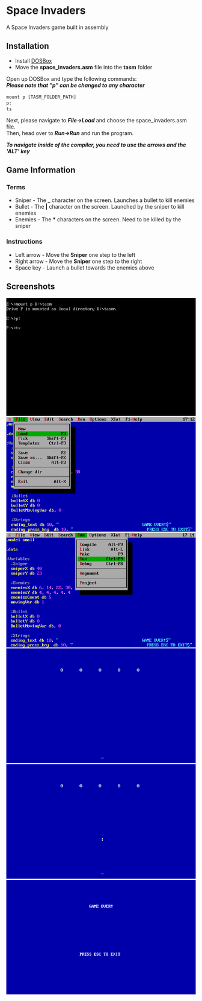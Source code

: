 # Space Invaders
A Space Invaders game built in assembly

## Installation
- Install [DOSBox](https://www.dosbox.com/download.php?main=1)
- Move the **space_invaders.asm** file into the **tasm** folder

Open up DOSBox and type the following commands:  
**_Please note that "p" can be changed to any character_**  
```
mount p [TASM_FOLDER_PATH]
p:  
ts  
```
Next, please navigate to ***File->Load*** and choose the space_invaders.asm file.  
Then, head over to ***Run->Run*** and run the program.  

**_To navigate inside of the compiler, you need to use the arrows and the 'ALT' key_**  

## Game Information
### Terms
- Sniper - The **\_** character on the screen. Launches a bullet to kill enemies
- Bullet - The **\|** character on the screen. Launched by the sniper to kill enemies
- Enemies - The **\*** characters on the screen. Need to be killed by the sniper

### Instructions
- Left arrow - Move the **Sniper** one step to the left
- Right arrow - Move the **Sniper** one step to the right
- Space key - Launch a bullet towards the enemies above

## Screenshots
![DOSBox](./screenshots/DOSBox_setup.png)
![TASMLoad](./screenshots/TASM_load.png)
![TASMRun](./screenshots/TASM_run.png)
![GameScreen](./screenshots/game_screen.png)
![ShootingScreen](./screenshots/shooting_screen.png)
![GameOver](./screenshots/game_over.png)
